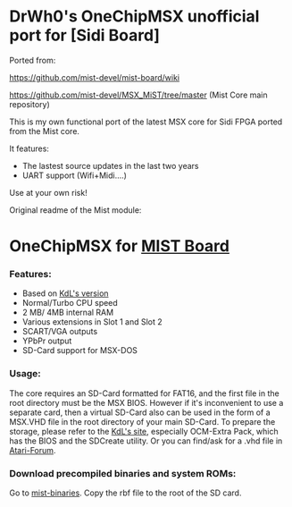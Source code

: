 # DrWh0's OneChipMSX unofficial port for [Sidi Board]

Ported from:

https://github.com/mist-devel/mist-board/wiki

https://github.com/mist-devel/MSX_MiST/tree/master (Mist Core main repository)

This is my own functional port of the latest MSX core for Sidi FPGA ported from the Mist core.

It features:

* The lastest source updates in the last two years
* UART support (Wifi+Midi....)

Use at your own risk!

Original readme of the Mist module:

# OneChipMSX for [MIST Board](https://github.com/mist-devel/mist-board/wiki)

### Features:
- Based on [KdL's version](https://gnogni.altervista.org/)
- Normal/Turbo CPU speed
- 2 MB/ 4MB internal RAM
- Various extensions in Slot 1 and Slot 2
- SCART/VGA outputs
- YPbPr output
- SD-Card support for MSX-DOS

### Usage:

The core requires an SD-Card formatted for FAT16, and the first file in the root directory must be the MSX BIOS. However if it's inconvenient to use a separate card, then a virtual SD-Card also can be used in the form of a MSX.VHD file in the root directory of your main SD-Card. To prepare the storage, please refer to the [KdL's site](https://gnogni.altervista.org/), especially OCM-Extra Pack, which has the BIOS and the SDCreate utility. Or you can find/ask for a .vhd file in [Atari-Forum](http://www.atari-forum.com/viewtopic.php?f=115&t=30889).

### Download precompiled binaries and system ROMs:
Go to [mist-binaries](https://github.com/mist-devel/mist-binaries/tree/master/cores/msx). Copy the rbf
file to the root of the SD card.
